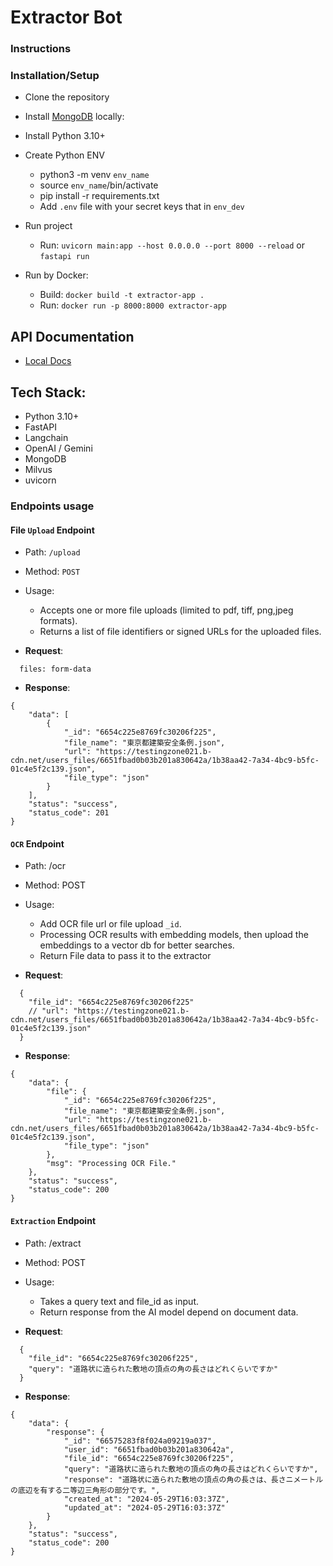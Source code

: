 # Extractor Bot

### Instructions

### Installation/Setup
- Clone the repository
- Install [MongoDB](https://www.mongodb.com/docs/manual/administration/install-community/) locally: 
- Install Python 3.10+
- Create Python ENV
  - python3 -m venv `env_name`
  - source  `env_name`/bin/activate
  - pip install -r requirements.txt
  - Add `.env` file with your secret keys that in `env_dev`

- Run project
  - Run: `uvicorn main:app --host 0.0.0.0 --port 8000 --reload` or `fastapi run`

- Run by Docker:
  - Build: `docker build -t extractor-app .`
  - Run: `docker run -p 8000:8000 extractor-app`


## API Documentation
- [Local Docs](http://127.0.0.1:8000/docs)

## Tech Stack:
- Python 3.10+
- FastAPI
- Langchain
- OpenAI / Gemini
- MongoDB
- Milvus
- uvicorn

### Endpoints usage

#### **File `Upload` Endpoint**
- Path: `/upload`
- Method: `POST` 
- Usage:
  - Accepts one or more file uploads (limited to pdf, tiff, png,jpeg formats).
  - Returns a list of file identifiers or signed URLs for the uploaded files.

- **Request**:

```
  files: form-data
```

- **Response**:

```
{
    "data": [
        {
            "_id": "6654c225e8769fc30206f225",
            "file_name": "東京都建築安全条例.json",
            "url": "https://testingzone021.b-cdn.net/users_files/6651fbad0b03b201a830642a/1b38aa42-7a34-4bc9-b5fc-01c4e5f2c139.json",
            "file_type": "json"
        }
    ],
    "status": "success",
    "status_code": 201
}
```

#### **`OCR` Endpoint**
- Path: /ocr
     
- Method: POST 
- Usage:
  - Add OCR file url or file upload `_id`.
  - Processing OCR results with embedding models, then upload the embeddings to a vector db for better searches.
  - Return File data to pass it to the extractor


- **Request**:

```
  {
    "file_id": "6654c225e8769fc30206f225"
    // "url": "https://testingzone021.b-cdn.net/users_files/6651fbad0b03b201a830642a/1b38aa42-7a34-4bc9-b5fc-01c4e5f2c139.json"
  }
```

- **Response**:

```
{
    "data": {
        "file": {
            "_id": "6654c225e8769fc30206f225",
            "file_name": "東京都建築安全条例.json",
            "url": "https://testingzone021.b-cdn.net/users_files/6651fbad0b03b201a830642a/1b38aa42-7a34-4bc9-b5fc-01c4e5f2c139.json",
            "file_type": "json"
        },
        "msg": "Processing OCR File."
    },
    "status": "success",
    "status_code": 200
}
```


#### **`Extraction` Endpoint**

- Path: /extract
- Method: POST 
- Usage:
  - Takes a query text and file_id as input.
  - Return response from the AI model depend on document data.



- **Request**:

```
  {
    "file_id": "6654c225e8769fc30206f225",
    "query": "道路状に造られた敷地の頂点の角の長さはどれくらいですか"
  }

```

- **Response**:

```
{
    "data": {
        "response": {
            "_id": "66575283f8f024a09219a037",
            "user_id": "6651fbad0b03b201a830642a",
            "file_id": "6654c225e8769fc30206f225",
            "query": "道路状に造られた敷地の頂点の角の長さはどれくらいですか",
            "response": "道路状に造られた敷地の頂点の角の長さは、長さニメートルの底辺を有する二等辺三角形の部分です。",
            "created_at": "2024-05-29T16:03:37Z",
            "updated_at": "2024-05-29T16:03:37Z"
        }
    },
    "status": "success",
    "status_code": 200
}
```

